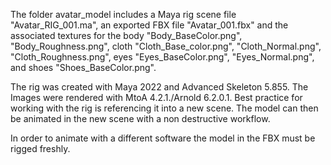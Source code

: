 The folder avatar_model includes a Maya rig scene file "Avatar_RIG_001.ma", an exported FBX file "Avatar_001.fbx" and the associated textures for the body "Body_BaseColor.png", "Body_Roughness.png", cloth "Cloth_Base_color.png", "Cloth_Normal.png", "Cloth_Roughness.png", eyes "Eyes_BaseColor.png", "Eyes_Normal.png", and shoes "Shoes_BaseColor.png". 

The rig was created with Maya 2022 and Advanced Skeleton 5.855. The Images were rendered with MtoA 4.2.1./Arnold 6.2.0.1. 
Best practice for working with the rig is referencing it into a new scene. The model can then be animated in the new scene with a non destructive workflow.

In order to animate with a different software the model in the FBX must be rigged freshly.
